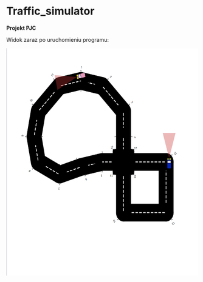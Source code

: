 # Traffic_simulator
<b>Projekt PJC</b>

Widok zaraz po uruchomieniu programu:<br>

<img src="https://github.com/itam98/Traffic_simulator/blob/master/window.png?raw=true" width="600" height="600">
